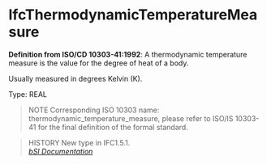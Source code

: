 IfcThermodynamicTemperatureMeasure
==================================
**Definition from ISO/CD 10303-41:1992**: A thermodynamic temperature measure
is the value for the degree of heat of a body.  
  
Usually measured in degrees Kelvin (K).  
  
Type: REAL  
  
> NOTE  Corresponding ISO 10303 name: thermodynamic_temperature_measure,
> please refer to ISO/IS 10303-41 for the final definition of the formal
> standard.  
  
> HISTORY  New type in IFC1.5.1.  
[ _bSI
Documentation_](https://standards.buildingsmart.org/IFC/DEV/IFC4_2/FINAL/HTML/schema/ifcmeasureresource/lexical/ifcthermodynamictemperaturemeasure.htm)



